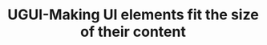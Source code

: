 ---
layout: article
title: UGUI-Making UI elements fit the size of their content
tags: ["Unity", "UGUI"]
key: MakingUIElementsFitTheSizeOfTheirContent
permalink: docs/UGUI/MakingUIElementsFitTheSizeOfTheirContent
aside:
  toc: true
sidebar:
  nav: docs-UGUI
---